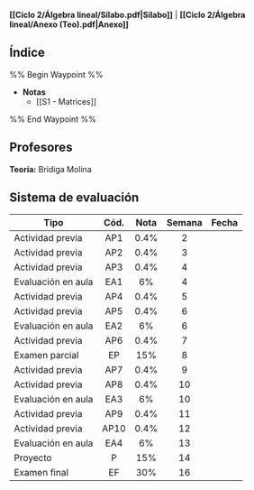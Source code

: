 **[[Ciclo 2/Álgebra lineal/Sílabo.pdf|Sílabo]]** | **[[Ciclo 2/Álgebra lineal/Anexo (Teo).pdf|Anexo]]**

## Índice

%% Begin Waypoint %%
- **Notas**
	- [[S1 - Matrices]]

%% End Waypoint %%

## Profesores

**Teoría:** Bridiga Molina

## Sistema de evaluación

| Tipo               | Cód. | Nota | Semana | Fecha |
| ------------------ | :--: | :--: | :----: | :---: |
| Actividad previa   | AP1  | 0.4% |   2    |       |
| Actividad previa   | AP2  | 0.4% |   3    |       |
| Actividad previa   | AP3  | 0.4% |   4    |       |
| Evaluación en aula | EA1  |  6%  |   4    |       |
| Actividad previa   | AP4  | 0.4% |   5    |       |
| Actividad previa   | AP5  | 0.4% |   6    |       |
| Evaluación en aula | EA2  |  6%  |   6    |       |
| Actividad previa   | AP6  | 0.4% |   7    |       |
| Examen parcial     |  EP  | 15%  |   8    |       |
| Actividad previa   | AP7  | 0.4% |   9    |       |
| Actividad previa   | AP8  | 0.4% |   10   |       |
| Evaluación en aula | EA3  |  6%  |   10   |       |
| Actividad previa   | AP9  | 0.4% |   11   |       |
| Actividad previa   | AP10 | 0.4% |   12   |       |
| Evaluación en aula | EA4  |  6%  |   13   |       |
| Proyecto           |  P   | 15%  |   14   |       |
| Examen final       |  EF  | 30%  |   16   |       |
